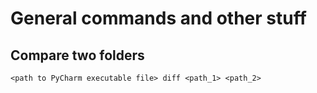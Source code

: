 # General commands and other stuff

## Compare two folders
```
<path to PyCharm executable file> diff <path_1> <path_2>
```
